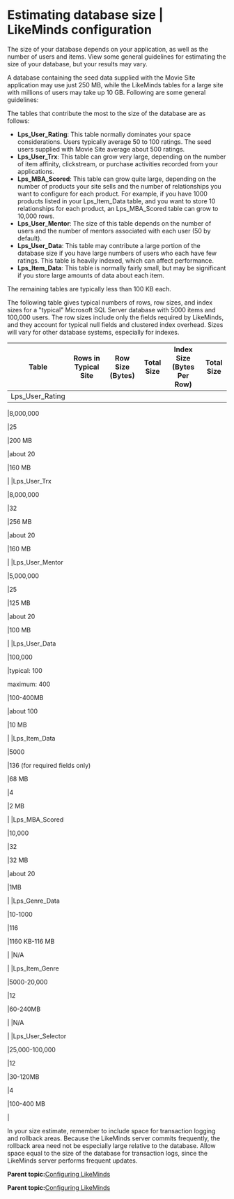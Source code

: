 # Estimating database size \| LikeMinds configuration

The size of your database depends on your application, as well as the number of users and items. View some general guidelines for estimating the size of your database, but your results may vary.

A database containing the seed data supplied with the Movie Site application may use just 250 MB, while the LikeMinds tables for a large site with millions of users may take up 10 GB. Following are some general guidelines:

The tables that contribute the most to the size of the database are as follows:

-   **Lps\_User\_Rating**: This table normally dominates your space considerations. Users typically average 50 to 100 ratings. The seed users supplied with Movie Site average about 500 ratings.
-   **Lps\_User\_Trx**: This table can grow very large, depending on the number of item affinity, clickstream, or purchase activities recorded from your applications.
-   **Lps\_MBA\_Scored**: This table can grow quite large, depending on the number of products your site sells and the number of relationships you want to configure for each product. For example, if you have 1000 products listed in your Lps\_Item\_Data table, and you want to store 10 relationships for each product, an Lps\_MBA\_Scored table can grow to 10,000 rows.
-   **Lps\_User\_Mentor**: The size of this table depends on the number of users and the number of mentors associated with each user \(50 by default\).
-   **Lps\_User\_Data**: This table may contribute a large portion of the database size if you have large numbers of users who each have few ratings. This table is heavily indexed, which can affect performance.
-   **Lps\_Item\_Data**: This table is normally fairly small, but may be significant if you store large amounts of data about each item.

The remaining tables are typically less than 100 KB each.

The following table gives typical numbers of rows, row sizes, and index sizes for a "typical" Microsoft SQL Server database with 5000 items and 100,000 users. The row sizes include only the fields required by LikeMinds, and they account for typical null fields and clustered index overhead. Sizes will vary for other database systems, especially for indexes.

|Table|Rows in Typical Site|Row Size \(Bytes\)|Total Size|Index Size \(Bytes Per Row\)|Total Size|
|-----|--------------------|------------------|----------|----------------------------|----------|
|Lps\_User\_Rating

|8,000,000

|25

|200 MB

|about 20

|160 MB

|
|Lps\_User\_Trx

|8,000,000

|32

|256 MB

|about 20

|160 MB

|
|Lps\_User\_Mentor

|5,000,000

|25

|125 MB

|about 20

|100 MB

|
|Lps\_User\_Data

|100,000

|typical: 100

 maximum: 400

|100-400MB

|about 100

|10 MB

|
|Lps\_Item\_Data

|5000

|136 \(for required fields only\)

|68 MB

|4

|2 MB

|
|Lps\_MBA\_Scored

|10,000

|32

|32 MB

|about 20

|1MB

|
|Lps\_Genre\_Data

|10-1000

|116

|1160 KB-116 MB

| |N/A

|
|Lps\_Item\_Genre

|5000-20,000

|12

|60-240MB

| |N/A

|
|Lps\_User\_Selector

|25,000-100,000

|12

|30-120MB

|4

|100-400 MB

|

In your size estimate, remember to include space for transaction logging and rollback areas. Because the LikeMinds server commits frequently, the rollback area need not be especially large relative to the database. Allow space equal to the size of the database for transaction logs, since the LikeMinds server performs frequent updates.

**Parent topic:**[Configuring LikeMinds ](../pzn/pzn_configure_likemind_servers.md)

**Parent topic:**[Configuring LikeMinds ](../pzn/pzn_configure_likemind_servers.md)


